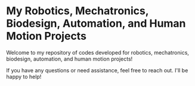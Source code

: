 # My Robotics, Mechatronics, Biodesign, Automation, and Human Motion Projects

Welcome to my repository of codes developed for robotics, mechatronics, biodesign, automation, and human motion projects!

If you have any questions or need assistance, feel free to reach out. I'll be happy to help!

